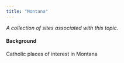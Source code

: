 ```yaml
---
title: "Montana"
---
```



*A collection of sites associated with this topic.*

#### Background

Catholic places of interest in Montana


